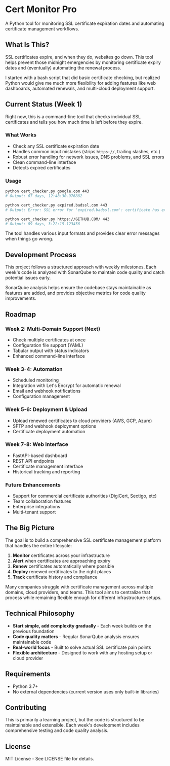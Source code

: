 # Cert Monitor Pro

A Python tool for monitoring SSL certificate expiration dates and automating certificate management workflows.

## What Is This?

SSL certificates expire, and when they do, websites go down. This tool helps prevent those midnight emergencies by monitoring certificate expiry dates and (eventually) automating the renewal process.

I started with a bash script that did basic certificate checking, but realized Python would give me much more flexibility for adding features like web dashboards, automated renewals, and multi-cloud deployment support.

## Current Status (Week 1)

Right now, this is a command-line tool that checks individual SSL certificates and tells you how much time is left before they expire.

### What Works

- Check any SSL certificate expiration date
- Handles common input mistakes (strips `https://`, trailing slashes, etc.)
- Robust error handling for network issues, DNS problems, and SSL errors
- Clean command-line interface
- Detects expired certificates

### Usage

```bash
python cert_checker.py google.com 443
# Output: 67 days, 12:48:30.976882

python cert_checker.py expired.badssl.com 443  
# Output: Error: SSL error for 'expired.badssl.com': certificate has expired

python cert_checker.py https://GITHUB.COM/ 443
# Output: 89 days, 3:22:15.123456
```

The tool handles various input formats and provides clear error messages when things go wrong.

## Development Process

This project follows a structured approach with weekly milestones. Each week's code is analyzed with SonarQube to maintain code quality and catch potential issues early. 

SonarQube analysis helps ensure the codebase stays maintainable as features are added, and provides objective metrics for code quality improvements.

## Roadmap

### Week 2: Multi-Domain Support (Next)
- Check multiple certificates at once
- Configuration file support (YAML)
- Tabular output with status indicators
- Enhanced command-line interface

### Week 3-4: Automation
- Scheduled monitoring
- Integration with Let's Encrypt for automatic renewal
- Email and webhook notifications
- Configuration management

### Week 5-6: Deployment & Upload
- Upload renewed certificates to cloud providers (AWS, GCP, Azure)
- SFTP and webhook deployment options
- Certificate deployment automation

### Week 7-8: Web Interface
- FastAPI-based dashboard
- REST API endpoints
- Certificate management interface
- Historical tracking and reporting

### Future Enhancements
- Support for commercial certificate authorities (DigiCert, Sectigo, etc)
- Team collaboration features
- Enterprise integrations
- Multi-tenant support

## The Big Picture

The goal is to build a comprehensive SSL certificate management platform that handles the entire lifecycle:

1. **Monitor** certificates across your infrastructure
2. **Alert** when certificates are approaching expiry
3. **Renew** certificates automatically where possible
4. **Deploy** renewed certificates to the right places
5. **Track** certificate history and compliance

Many companies struggle with certificate management across multiple domains, cloud providers, and teams. This tool aims to centralize that process while remaining flexible enough for different infrastructure setups.

## Technical Philosophy

- **Start simple, add complexity gradually** - Each week builds on the previous foundation
- **Code quality matters** - Regular SonarQube analysis ensures maintainable code
- **Real-world focus** - Built to solve actual SSL certificate pain points
- **Flexible architecture** - Designed to work with any hosting setup or cloud provider

## Requirements

- Python 3.7+
- No external dependencies (current version uses only built-in libraries)

## Contributing

This is primarily a learning project, but the code is structured to be maintainable and extensible. Each week's development includes comprehensive testing and code quality analysis.

## License

MIT License - See LICENSE file for details.

